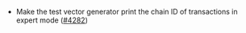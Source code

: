 - Make the test vector generator print the chain ID of transactions in expert
  mode ([\#4282](https://github.com/anoma/namada/issues/4282))